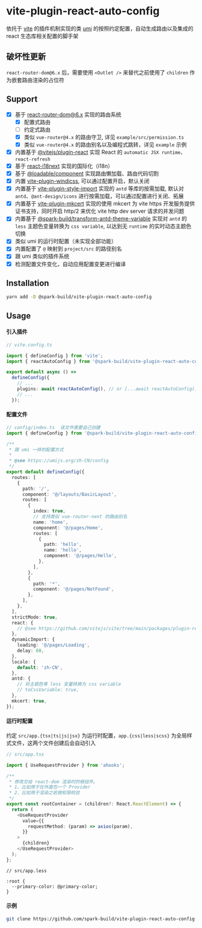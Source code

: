 # vite-plugin-react-auto-config

依托于 [vite](https://github.com/vitejs/vite) 的插件机制实现的类 [umi](https://github.com/umijs/umi) 的按照约定配置，自动生成路由以及集成的 react 生态库相关配置的脚手架

## 破坏性更新
`react-router-dom@6.x` 后，需要使用 `<Outlet />` 来替代之前使用了 `children` 作为嵌套路由渲染的占位符

## Support

- [x] 基于 [react-router-dom@6.x](https://github.com/vitejs/vite/tree/main/packages/plugin-react-refresh#readme) 实现的路由系统
  - [x] 配置式路由
  - [ ] 约定式路由
  - [x] 类似 `vue-router@4.x` 的路由守卫, 详见 `example/src/permission.ts`
  - [x] 类似 `vue-router@4.x` 的路由别名以及编程式跳转，详见 `example` 示例
- [x] 内置基于 [@vitejs/plugin-react](https://www.npmjs.com/package/@vitejs/plugin-react) 实现 React 的 `automatic JSX runtime`、`react-refresh`
- [x] 基于 [react-i18next](https://github.com/i18next/react-i18next) 实现的国际化（i18n）
- [x] 基于 [@loadable/component](https://loadable-components.com/docs/getting-started/) 实现路由懒加载、路由代码切割
- [x] 内置 [vite-plugin-windicss](https://github.com/windicss/vite-plugin-windicss), 可以通过配置开启，默认关闭
- [x] 内置基于 [vite-plugin-style-import](https://github.com/anncwb/vite-plugin-style-import) 实现的 `antd` 等库的按需加载, 默认对 `antd`、`@ant-design/icons` 进行按需加载，可以通过配置进行关闭、拓展
- [x] 内置基于 [vite-plugin-mkcert](https://github.com/liuweiGL/vite-plugin-mkcert) 实现的使用 mkcert 为 vite https 开发服务提供证书支持，同时开启 http/2 来优化 vite http dev server 请求的并发问题
- [x] 内置基于 [@spark-build/transform-antd-theme-variable](https://github.com/spark-build/transform-antd-theme-variable) 实现对 `antd` 的 `less` 主题色变量转换为 `css variable`, 以达到无 `runtime` 的实时动态主题色切换
- [x] 类似 umi 的运行时配置（未实现全部功能）
- [x] 内置配置了 `@` 映射到 `project/src` 的路径别名
- [x] 跟 umi 类似的插件系统
- [x] 检测配置文件变化，自动应用配置变更进行编译

## Installation

```bash
yarn add -D @spark-build/vite-plugin-react-auto-config
```

## Usage

#### 引入插件

```typescript
// vite.config.ts

import { defineConfig } from 'vite';
import { reactAutoConfig } from '@spark-build/vite-plugin-react-auto-config';

export default async () =>
  defineConfig({
    // ...
    plugins: await reactAutoConfig(), // or [...await reactAutoConfig(), otherPlugin()]
    // ...
  });
```

#### 配置文件

```typescript
// config/index.ts  该文件需要自己创建
import { defineConfig } from '@spark-build/vite-plugin-react-auto-config';

/**
 * 跟 umi 一样的配置方式
 *
 * @see https://umijs.org/zh-CN/config
 */
export default defineConfig({
  routes: [
    {
      path: '/',
      component: '@/layouts/BasicLayout',
      routes: [
        {
          index: true,
          // 支持类似 vue-router-next 的路由别名
          name: 'home',
          component: '@/pages/Home',
          routes: [
            {
              path: 'hello',
              name: 'hello',
              component: '@/pages/Hello',
            },
          ],
        },
        {
          path: '*',
          component: '@/pages/NotFound',
        },
      ],
    },
  ],
  strictMode: true,
  react: {
    // @see https://github.com/vitejs/vite/tree/main/packages/plugin-react#readme
  },
  dynamicImport: {
    loading: '@/pages/Loading',
    delay: 60,
  },
  locale: {
    default: 'zh-CN',
  },
  antd: {
    // 将主题色等 less 变量转换为 css variable
    // toCssVariable: true,
  },
  mkcert: true,
});
```

#### 运行时配置

约定 `src/app.{tsx|ts|js|jsx}` 为运行时配置，`app.{css|less|scss}` 为全局样式文件，这两个文件创建后会自动引入

```typescript
// src/app.tsx

import { UseRequestProvider } from 'ahooks';

/**
 * 修改交给 react-dom 渲染时的根组件。
 * 1、比如用于在外面包一个 Provider
 * 2、比如用于渲染之前做权限校验
 */
export const rootContainer = (children?: React.ReactElement) => {
  return (
    <UseRequestProvider
      value={{
        requestMethod: (param) => axios(param),
      }}
    >
      {children}
    </UseRequestProvider>
  );
};
```

```less
// src/app.less

:root {
  --primary-color: @primary-color;
}
```

#### 示例

```bash
git clone https://github.com/spark-build/vite-plugin-react-auto-config.git && cd vite-plugin-react-auto-config && yarn && yarn build && cd example && yarn && yarn dev
```

